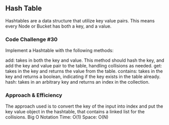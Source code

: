 ## Hash Table
Hashtables are a data structure that utilize key value pairs. This means every Node or Bucket has both a key, and a value.

### Code Challenge #30
Implement a Hashtable with the following methods:

add: takes in both the key and value. This method should hash the key, and add the key and value pair to the table, handling collisions as needed.
get: takes in the key and returns the value from the table.
contains: takes in the key and returns a boolean, indicating if the key exists in the table already.
hash: takes in an arbitrary key and returns an index in the collection.


### Approach & Efficiency
The approach used is to convert the key of the input into index and put the key value object in the hashtable, that contains a linked list for the collisions.
Big O Notation
Time: O(1)
Space: O(N)
